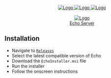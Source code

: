 <p align="center">
  <a href="https://github.com/will-scargill/echo">
    <img src="https://img.shields.io/github/workflow/status/will-scargill/echo/.NET?style=for-the-badge" alt="Logo">
  </a>
  <a href="https://github.com/will-scargill/echo">
    <img src="https://img.shields.io/github/license/will-scargill/echo?style=for-the-badge" alt="Logo">
  </a>
  <a href="https://github.com/will-scargill/echo">
    <img src="https://img.shields.io/github/v/release/will-scargill/echo?style=for-the-badge" alt="Logo">
  </a>
  <br>
  <br>
  <a href="https://github.com/will-scargill/echo-server">
    <img src="https://imgur.com/MSGdWAz.png" alt="Logo">
  </a>
  <br>
  <a href="https://github.com/will-scargill/echo-server">
    Echo Server
  </a>
</p>

## Installation 
* Navigate to [`Releases`](https://github.com/will-scargill/Echo/releases)
* Select the latest compatible version of Echo
* Download the `EchoInstaller.msi` file
* Run the installer
* Follow the onscreen instructions
